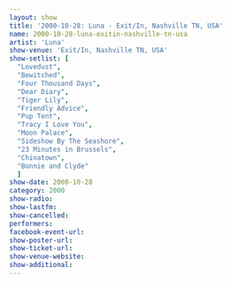 ```yaml
---
layout: show
title: '2000-10-28: Luna - Exit/In, Nashville TN, USA'
name: 2000-10-28-luna-exitin-nashville-tn-usa
artist: 'Luna'
show-venue: 'Exit/In, Nashville TN, USA'
show-setlist: [
  "Lovedust",
  "Bewitched",
  "Four Thousand Days",
  "Dear Diary",
  "Tiger Lily",
  "Friendly Advice",
  "Pup Tent",
  "Tracy I Love You",
  "Moon Palace",
  "Sideshow By The Seashore",
  "23 Minutes in Brussels",
  "Chinatown",
  "Bonnie and Clyde"
  ]
show-date: 2000-10-28
category: 2000
show-radio: 
show-lastfm: 
show-cancelled: 
performers: 
facebook-event-url: 
show-poster-url: 
show-ticket-url: 
show-venue-website: 
show-additional: 
---
```


